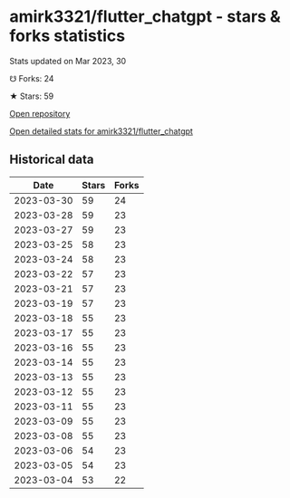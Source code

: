 # amirk3321/flutter_chatgpt - stars & forks statistics

Stats updated on Mar 2023, 30

☋ Forks: 24

★ Stars: 59

[Open repository](https://github.com/amirk3321/flutter_chatgpt)

[Open detailed stats for amirk3321/flutter_chatgpt](https://reviewgithub.com/rep/amirk3321/flutter_chatgpt)

## Historical data
| Date | Stars | Forks |
|------|-------|-------|
| 2023-03-30 | 59 | 24 | 
| 2023-03-28 | 59 | 23 | 
| 2023-03-27 | 59 | 23 | 
| 2023-03-25 | 58 | 23 | 
| 2023-03-24 | 58 | 23 | 
| 2023-03-22 | 57 | 23 | 
| 2023-03-21 | 57 | 23 | 
| 2023-03-19 | 57 | 23 | 
| 2023-03-18 | 55 | 23 | 
| 2023-03-17 | 55 | 23 | 
| 2023-03-16 | 55 | 23 | 
| 2023-03-14 | 55 | 23 | 
| 2023-03-13 | 55 | 23 | 
| 2023-03-12 | 55 | 23 | 
| 2023-03-11 | 55 | 23 | 
| 2023-03-09 | 55 | 23 | 
| 2023-03-08 | 55 | 23 | 
| 2023-03-06 | 54 | 23 | 
| 2023-03-05 | 54 | 23 | 
| 2023-03-04 | 53 | 22 | 

